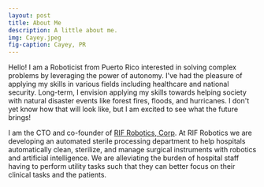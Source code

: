 ```yaml
---
layout: post
title: About Me
description: A little about me.
img: Cayey.jpeg
fig-caption: Cayey, PR
---
```


Hello! I am a Roboticist from Puerto Rico interested in solving complex problems
by leveraging the power of autonomy. I've had the pleasure of applying my skills
in various fields including healthcare and national security. Long-term, I
envision applying my skills towards helping society with natural disaster events
like forest fires, floods, and hurricanes. I don't yet know how that will look
like, but I am excited to see what the future brings!

I am the CTO and co-founder of [RIF Robotics, Corp][rifrobotics]. At RIF
Robotics we are developing an automated sterile processing department to help
hospitals automatically clean, sterilize, and manage surgical instruments with
robotics and artificial intelligence. We are alleviating the burden of hospital
staff having to perform utility tasks such that they can better focus on their
clinical tasks and the patients.

[rifrobotics]: https://rifrobotics.com/
